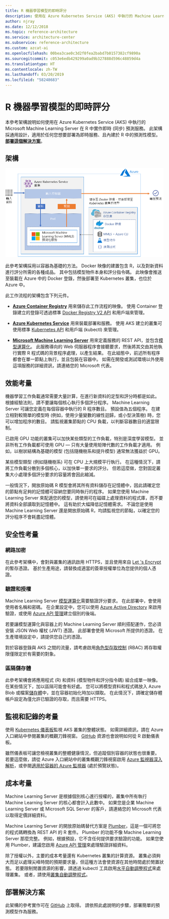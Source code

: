 ```yaml
---
title: R 機器學習模型的即時評分
description: 使用在 Azure Kubernetes Service (AKS) 中執行的 Machine Learning Server 在 R 中實作即時預測服務。
author: njray
ms.date: 12/12/2018
ms.topic: reference-architecture
ms.service: architecture-center
ms.subservice: reference-architecture
ms.custom: azcat-ai
ms.openlocfilehash: 00bea3cae0c3d2f0fea2babd7b0157382cf9890a
ms.sourcegitcommit: c053e6edb429299a0ad9b327888d596c48859d4a
ms.translationtype: HT
ms.contentlocale: zh-TW
ms.lasthandoff: 03/20/2019
ms.locfileid: "58248683"
---
```

# <a name="real-time-scoring-of-r-machine-learning-models"></a>R 機器學習模型的即時評分

本參考架構說明如何使用在 Azure Kubernetes Service (AKS) 中執行的 Microsoft Machine Learning Server 在 R 中實作即時 (同步) 預測服務。 此架構採通用設計，適用於任何您想要部署為即時服務、且內建於 R 中的預測性模型。 **[部署這個解決方案][github]**。

## <a name="architecture"></a>架構

![Azure 上的 R 機器學習模型的即時評分][0]

此參考架構採用以容器為基礎的方法。 Docker 映像的建置包含 R，以及對新資料進行評分所需的各種成品。 其中包括模型物件本身和評分指令碼。 此映像會推送至裝載在 Azure 中的 Docker 登錄，然後部署至 Kubernetes 叢集，也位於 Azure 中。

此工作流程的架構包含下列元件。

- **[Azure Container Registry][acr]** 用來儲存此工作流程的映像。 使用 Container 登錄建立的登錄可透過標準 [Docker Registry V2 API][docker] 和用戶端來管理。

- **[Azure Kubernetes Service][aks]** 用來裝載部署和服務。 使用 AKS 建立的叢集可使用標準 [Kubernetes API][k-api] 和用戶端 (kubectl) 來管理。

- **[Microsoft Machine Learning Server][mmls]** 用來定義服務的 REST API，並包含[模型運算化][operationalization]。 此服務導向的 Web 伺服器程序會接聽要求，然後將其交由其他執行實際 R 程式碼的背景程序處理，以產生結果。 在此組態中，前述所有程序都會在單一節點上執行，並且包裝在容器中。 如需在開發或測試環境以外使用這項服務的詳細資訊，請連絡您的 Microsoft 代表。

## <a name="performance-considerations"></a>效能考量

機器學習工作負載通常需要大量計算，在進行新資料的定型和評分時都是如此。 根據經驗法則，請不要讓每個核心執行多個評分程序。 Machine Learning Server 可讓您定義在每個容器中執行的 R 程序數目。 預設值為五個程序。 在建立相對較簡單的模型時 (例如，使用少量變數的線性迴歸，或小型決策樹) 時，您可以增加程序的數目。 請監視叢集節點的 CPU 負載，以判斷容器數目的適當限制。

已啟用 GPU 功能的叢集可以加快某些類型的工作負載，特別是深度學習模型。 並非所有工作負載都可使用 GPU &mdash; 只有大量使用矩陣代數的工作負載才適用。 例如，以樹狀結構為基礎的模型 (包括隨機樹系和提升模型) 通常無法獲益於 GPU。

某些模型類型 (例如隨機樹系) 可在 CPU 上大規模平行執行。 在這種情況下，請將工作負載分散到多個核心，以加快單一要求的評分。 但若這麼做，您對固定叢集大小處理多個評分要求的容量將會因此縮減。

一般情況下，開放原始碼 R 模型會將其所有資料儲存在記憶體中，因此請確定您的節點有足夠的記憶體可容納您要同時執行的程序。 如果您使用 Machine Learning Server 來配適您的模型，請使用可在磁碟上處理資料的程式庫，而不要將資料全部讀取到記憶體中。 這有助於大幅降低記憶體需求。 不論您是使用 Machine Learning Server 還是開放原始碼 R，均請監視您的節點，以確定您的評分程序不會耗盡記憶體。

## <a name="security-considerations"></a>安全性考量

### <a name="network-encryption"></a>網路加密

在此參考架構中，會對與叢集的通訊啟用 HTTPS，並且使用來自 [Let 's Encrypt][encrypt] 的暫存憑證。 基於生產用途，請替換成適當的簽章授權單位為您提供的個人憑證。

### <a name="authentication-and-authorization"></a>驗證和授權

Machine Learning Server [模型運算化][operationalization]需要驗證評分要求。 在此部署中，會使用使用者名稱和密碼。 在企業設定中，您可以使用 [Azure Active Directory][AAD] 來啟用驗證，或使用 [Azure API 管理][API]建立個別的後端。

若要讓模型運算化與容器上的 Machine Learning Server 順利搭配運作，您必須安裝 JSON Web 權杖 (JWT) 憑證。 此部署會使用 Microsoft 所提供的憑證。 在生產環境設定中，請提供您自己的憑證。

對於容器登錄與 AKS 之間的流量，請考慮啟用[角色型存取控制][rbac] (RBAC) 將存取權限僅限定於有需要的對象。

### <a name="separate-storage"></a>區隔儲存體

此參考架構會將應用程式 (R) 和資料 (模型物件和評分指令碼) 組合成單一映像。 在某些情況下，加以區隔可能會有好處。 您可以將模型資料和程式碼放入 Azure Blob 或檔案[儲存體][storage]中，並在容器初始化時加以擷取。 在此情況下，請確定儲存體帳戶設定為僅允許已驗證的存取，而且需要 HTTPS。

## <a name="monitoring-and-logging-considerations"></a>監視和記錄的考量

使用 [Kubernetes 儀表板][dashboard]監視 AKS 叢集的整體狀態。 如需詳細資訊，請在 Azure 入口網站中參閱叢集的概觀刀鋒視窗。 [GitHub][github] 資源也會說明如何從 R 啟動儀表板。

雖然儀表板可讓您檢視叢集的整體健康情況，但追蹤個別容器的狀態也很重要。 若要這麼做，請從 Azure 入口網站中的叢集概觀刀鋒視窗啟用 [Azure 監視器深入解析][monitor]，或參閱[適用於容器的 Azure 監視器][monitor-containers] (處於預覽狀態)。

## <a name="cost-considerations"></a>成本考量

Machine Learning Server 是根據個別核心進行授權的，叢集中所有執行 Machine Learning Server 的核心都會計入此數中。 如果您是企業 Machine Learning Server 或 Microsoft SQL Server 的客戶，請連絡您的 Microsoft 代表以取得定價詳細資料。

Machine Learning Server 的開放原始碼替代方案是 [Plumber][plumber]，這是一個可將您的程式碼轉換為 REST API 的 R 套件。 Plumber 的功能不像 Machine Learning Server 那麼完整。 例如，根據預設，它不含任何提供要求驗證的功能。 如果您使用 Plumber，建議您啟用 [Azure API 管理][API]來處理驗證詳細資料。

除了授權以外，主要的成本考量還有 Kubernetes 叢集的計算資源。 叢集必須夠大而足以處理尖峰時間的預期要求量，但這種方法會使資源在其他時間處於閒置狀態。 若要限制閒置資源的影響，請透過 kubectl 工具啟用[水平自動調整程式][autoscaler]來處理叢集。 或者，請使用[叢集自動調整程式][cluster-autoscaler]。

## <a name="deploy-the-solution"></a>部署解決方案

此架構的參考實作可在 [GitHub][github] 上取得。 請依照此處說明的步驟，部署簡單的預測模型作為服務。

<!-- links -->
[AAD]: /azure/active-directory/fundamentals/active-directory-whatis
[API]: /azure/api-management/api-management-key-concepts
[ACR]: /azure/container-registry/container-registry-intro
[AKS]: /azure/aks/intro-kubernetes
[autoscaler]: https://kubernetes.io/docs/tasks/run-application/horizontal-pod-autoscale/
[cluster-autoscaler]: /azure/aks/autoscaler
[monitor]: /azure/monitoring/monitoring-container-insights-overview
[dashboard]: /azure/aks/kubernetes-dashboard
[docker]: https://docs.docker.com/registry/spec/api/
[encrypt]: https://letsencrypt.org/
[gitHub]: https://github.com/Azure/RealtimeRDeployment
[K-API]: https://kubernetes.io/docs/reference/
[MMLS]: /machine-learning-server/what-is-machine-learning-server
[monitor-containers]: /azure/azure-monitor/insights/container-insights-overview
[operationalization]: /machine-learning-server/what-is-operationalization
[plumber]: https://www.rplumber.io
[RBAC]: /azure/role-based-access-control/overview
[storage]: /azure/storage/common/storage-introduction
[0]: ./_images/realtime-scoring-r.png
